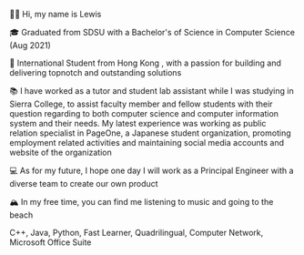 👋🏽 Hi, my name is Lewis

🎓 Graduated from SDSU with a Bachelor's of Science in Computer Science (Aug 2021)

🌇 International Student from Hong Kong , with a passion for building and delivering topnotch and
outstanding solutions

📚 I have worked as a tutor and student lab assistant while I was studying in Sierra College, to assist faculty member and fellow students with their question regarding to both computer science and computer information system and their needs. My latest experience was working as public relation specialist in PageOne, a Japanese student organization, promoting employment related activities and maintaining social media accounts and website of the organization

💻 As for my future, I hope one day I will work as a Principal Engineer with a diverse team to create our own product

🏔 In my free time, you can find me listening to music and going to the beach

C++, Java, Python, Fast Learner, Quadrilingual, Computer Network, Microsoft Office Suite

